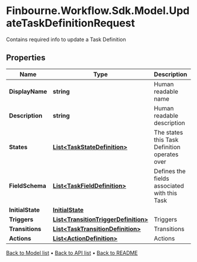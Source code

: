 # Finbourne.Workflow.Sdk.Model.UpdateTaskDefinitionRequest
Contains required info to update a Task Definition

## Properties

Name | Type | Description | Notes
------------ | ------------- | ------------- | -------------
**DisplayName** | **string** | Human readable name | 
**Description** | **string** | Human readable description | [optional] 
**States** | [**List&lt;TaskStateDefinition&gt;**](TaskStateDefinition.md) | The states this Task Definition operates over | 
**FieldSchema** | [**List&lt;TaskFieldDefinition&gt;**](TaskFieldDefinition.md) | Defines the fields associated with this Task | [optional] 
**InitialState** | [**InitialState**](InitialState.md) |  | 
**Triggers** | [**List&lt;TransitionTriggerDefinition&gt;**](TransitionTriggerDefinition.md) | Triggers | [optional] 
**Transitions** | [**List&lt;TaskTransitionDefinition&gt;**](TaskTransitionDefinition.md) | Transitions | [optional] 
**Actions** | [**List&lt;ActionDefinition&gt;**](ActionDefinition.md) | Actions | [optional] 

[Back to Model list](../README.md#documentation-for-models) &#8226; [Back to API list](../README.md#documentation-for-api-endpoints) &#8226; [Back to README](../README.md)

